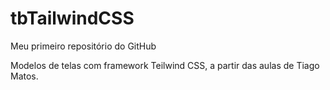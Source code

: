 # tbTailwindCSS
Meu primeiro repositório do GitHub

Modelos de telas com framework Teilwind CSS, a partir das aulas de Tiago Matos.
